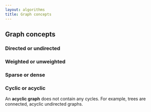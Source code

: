 ```yaml
---
layout: algorithms
title: Graph concepts
---
```


## Graph concepts

### Directed or undirected

### Weighted or unweighted

### Sparse or dense

### Cyclic or acyclic

An **acyclic graph** does not contain any cycles. For example, trees are connected, acyclic undirected graphs.